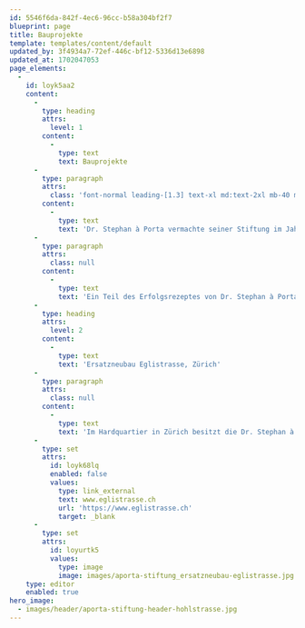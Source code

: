 ```yaml
---
id: 5546f6da-842f-4ec6-96cc-b58a304bf2f7
blueprint: page
title: Bauprojekte
template: templates/content/default
updated_by: 3f4934a7-72ef-446c-bf12-5336d13e6898
updated_at: 1702047053
page_elements:
  -
    id: loyk5aa2
    content:
      -
        type: heading
        attrs:
          level: 1
        content:
          -
            type: text
            text: Bauprojekte
      -
        type: paragraph
        attrs:
          class: 'font-normal leading-[1.3] text-xl md:text-2xl mb-40 md:mb-60'
        content:
          -
            type: text
            text: 'Dr. Stephan à Porta vermachte seiner Stiftung im Jahr 1946 ein grosses Portfolio an Liegenschaften in der Stadt Zürich. So grossartig dieses Vermächtnis war, so schwierig war die Aufgabe, die sich der Stiftung stellte. Der Stiftungszweck konnte nur erfüllt werden, wenn sich die Häuser in einem guten Zustand befanden.'
      -
        type: paragraph
        attrs:
          class: null
        content:
          -
            type: text
            text: 'Ein Teil des Erfolgsrezeptes von Dr. Stephan à Porta bestand darin, kostengünstig zu bauen. Ausserdem steckte er die Erträge der Häuser lieber in den Bau von neuen Häusern und vernachlässigte dadurch die Erneuerung seiner bestehenden Liegenschaften. In vielen alten Häusern bestand somit ein grosser Investitionsbedarf. Seit der Gründung investierte die Stiftung mehr als 200 Millionen Franken in die Erneuerung und den Unterhalt ihrer Liegenschaften. Die Wohnungen sollen sich den Mietenden stets in einem guten Zustand präsentieren, den aktuellen energetischen Standards entsprechen und auf eine langfristige Nutzung vorbereitet sein. So kommen die Zürcherinnen und Zürcher nicht nur in den Genuss von preisgünstigem, sondern gleichzeitig auch qualitativ hochwertigem Wohnraum.'
      -
        type: heading
        attrs:
          level: 2
        content:
          -
            type: text
            text: 'Ersatzneubau Eglistrasse, Zürich'
      -
        type: paragraph
        attrs:
          class: null
        content:
          -
            type: text
            text: 'Im Hardquartier in Zürich besitzt die Dr. Stephan à Porta-Stiftung mehrere Liegenschaften aus den 1930er-Jahren mit über fünfhundert typengleichen Wohnungen. Aufgrund einer langfristigen Erneuerungsstrategie wurde ein Grossteil der Wohnungen in den vergangenen Jahren saniert. Als letzte Etappe wurde mit dem Bau von 148 Mietwohnungen und einem Pflegeheim begonnen.'
      -
        type: set
        attrs:
          id: loyk68lq
          enabled: false
          values:
            type: link_external
            text: www.eglistrasse.ch
            url: 'https://www.eglistrasse.ch'
            target: _blank
      -
        type: set
        attrs:
          id: loyurtk5
          values:
            type: image
            image: images/aporta-stiftung_ersatzneubau-eglistrasse.jpg
    type: editor
    enabled: true
hero_image:
  - images/header/aporta-stiftung-header-hohlstrasse.jpg
---
```


